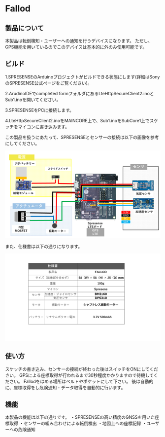 # Fallod

## 製品について
本製品は転倒検知・ユーザーへの通知を行うデバイスになります。
ただし、GPS機能を用いているのでこのデバイスは基本的に外のみ使用可能です。

## ビルド
1.SPRESENSEのArduinoプロジェクトがビルドできる状態にします(詳細はSonyのSPRESENSE公式ページをご覧ください)。

2.ArudinoIDEでcompleted formフォルダにあるLteHttpSecureClient2.inoとSub1.inoを開いてください。

3.SPRESENSEをPCに接続します。

4.LteHttpSecureClient2.inoをMAINCORE上で、Sub1.inoをSubCore1上でスケッチをマイコンに書き込みます。

この製品を扱うにあたって、SPRESENSEとセンサーの接続は以下の画像を参考にしてください。

![接続](./image/image1.png)

また、仕様書は以下の通りになります。

![仕様](./image/image2.png)

## 使い方
スケッチの書き込み、センサーの接続が終わった後はスイッチをONにしてください。
GPSによる座標取得が行われるまで30秒程度かかりますので待機してください。
Fallodをはめる場所はベルトやポケットにして下さい。
後は自動的に、座標取得をし危険通知・データ取得を自動的に行います。

## 機能
本製品の機能は以下の通りです。
・SPRESENSEの高い精度のGNSSを用いた座標取得
・センサーの組み合わせによる転倒検出
・地図上への座標記録
・ユーザーへの危険通知
